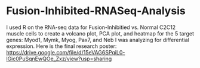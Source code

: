 # Fusion-Inhibited-RNASeq-Analysis
I used R on the RNA-seq data for Fusion-Inhibitied vs. Normal C2C12 muscle cells to create a volcano plot, PCA plot, and heatmap for the 5 target genes: Myod1, Mymk, Myog, Pax7, and Neb I was analyzing for differential expression. 
Here is the final research poster: https://drive.google.com/file/d/15eVAG6SPqiL0-lGic0PuSqnEwQOe_Zxz/view?usp=sharing

